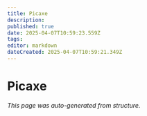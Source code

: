 ```yaml
---
title: Picaxe
description: 
published: true
date: 2025-04-07T10:59:23.559Z
tags: 
editor: markdown
dateCreated: 2025-04-07T10:59:21.349Z
---
```


# Picaxe

*This page was auto-generated from structure.*